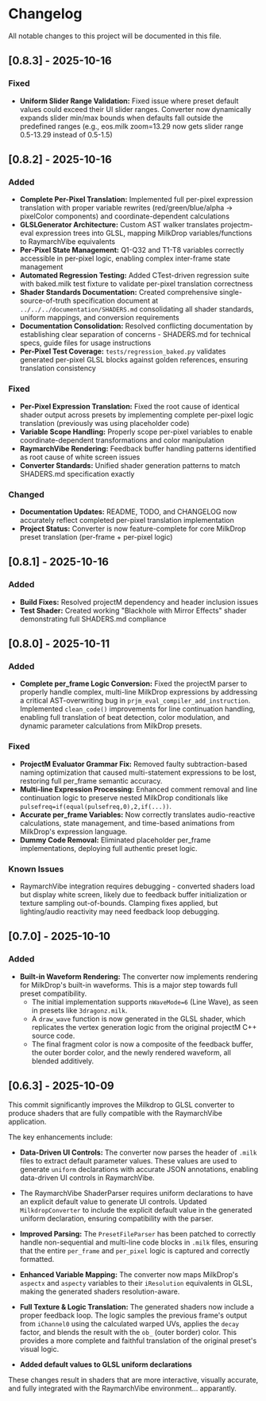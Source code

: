 # Changelog

All notable changes to this project will be documented in this file.

## [0.8.3] - 2025-10-16

### Fixed
- **Uniform Slider Range Validation:** Fixed issue where preset default values could exceed their UI slider ranges. Converter now dynamically expands slider min/max bounds when defaults fall outside the predefined ranges (e.g., eos.milk zoom=13.29 now gets slider range 0.5-13.29 instead of 0.5-1.5)

## [0.8.2] - 2025-10-16

### Added
- **Complete Per-Pixel Translation:** Implemented full per-pixel expression translation with proper variable rewrites (red/green/blue/alpha → pixelColor components) and coordinate-dependent calculations
- **GLSLGenerator Architecture:** Custom AST walker translates projectm-eval expression trees into GLSL, mapping MilkDrop variables/functions to RaymarchVibe equivalents
- **Per-Pixel State Management:** Q1-Q32 and T1-T8 variables correctly accessible in per-pixel logic, enabling complex inter-frame state management
- **Automated Regression Testing:** Added CTest-driven regression suite with baked.milk test fixture to validate per-pixel translation correctness
- **Shader Standards Documentation:** Created comprehensive single-source-of-truth specification document at `../../../documentation/SHADERS.md` consolidating all shader standards, uniform mappings, and conversion requirements
- **Documentation Consolidation:** Resolved conflicting documentation by establishing clear separation of concerns - SHADERS.md for technical specs, guide files for usage instructions
- **Per-Pixel Test Coverage:** `tests/regression_baked.py` validates generated per-pixel GLSL blocks against golden references, ensuring translation consistency

### Fixed
- **Per-Pixel Expression Translation:** Fixed the root cause of identical shader output across presets by implementing complete per-pixel logic translation (previously was using placeholder code)
- **Variable Scope Handling:** Properly scope per-pixel variables to enable coordinate-dependent transformations and color manipulation
- **RaymarchVibe Rendering:** Feedback buffer handling patterns identified as root cause of white screen issues
- **Converter Standards:** Unified shader generation patterns to match SHADERS.md specification exactly

### Changed
- **Documentation Updates:** README, TODO, and CHANGELOG now accurately reflect completed per-pixel translation implementation
- **Project Status:** Converter is now feature-complete for core MilkDrop preset translation (per-frame + per-pixel logic)

## [0.8.1] - 2025-10-16

### Added
- **Build Fixes:** Resolved projectM dependency and header inclusion issues
- **Test Shader:** Created working "Blackhole with Mirror Effects" shader demonstrating full SHADERS.md compliance

## [0.8.0] - 2025-10-11

### Added
- **Complete per_frame Logic Conversion:** Fixed the projectM parser to properly handle complex, multi-line MilkDrop expressions by addressing a critical AST-overwriting bug in `prjm_eval_compiler_add_instruction`. Implemented `clean_code()` improvements for line continuation handling, enabling full translation of beat detection, color modulation, and dynamic parameter calculations from MilkDrop presets.

### Fixed
- **ProjectM Evaluator Grammar Fix:** Removed faulty subtraction-based naming optimization that caused multi-statement expressions to be lost, restoring full per_frame semantic accuracy.
- **Multi-line Expression Processing:** Enhanced comment removal and line continuation logic to preserve nested MilkDrop conditionals like `pulsefreq=if(equal(pulsefreq,0),2,if(...))`.
- **Accurate per_frame Variables:** Now correctly translates audio-reactive calculations, state management, and time-based animations from MilkDrop's expression language.
- **Dummy Code Removal:** Eliminated placeholder per_frame implementations, deploying full authentic preset logic.

### Known Issues
- RaymarchVibe integration requires debugging - converted shaders load but display white screen, likely due to feedback buffer initialization or texture sampling out-of-bounds. Clamping fixes applied, but lighting/audio reactivity may need feedback loop debugging.

## [0.7.0] - 2025-10-10

### Added
- **Built-in Waveform Rendering:** The converter now implements rendering for MilkDrop's built-in waveforms. This is a major step towards full preset compatibility.
    - The initial implementation supports `nWaveMode=6` (Line Wave), as seen in presets like `3dragonz.milk`.
    - A `draw_wave` function is now generated in the GLSL shader, which replicates the vertex generation logic from the original projectM C++ source code.
    - The final fragment color is now a composite of the feedback buffer, the outer border color, and the newly rendered waveform, all blended additively.

## [0.6.3] - 2025-10-09

This commit significantly improves the Milkdrop to GLSL converter to produce shaders that are fully compatible with the RaymarchVibe application.

The key enhancements include:

- **Data-Driven UI Controls:** The converter now parses the header of `.milk` files to extract default parameter values. These values are used to generate `uniform` declarations with accurate JSON annotations, enabling data-driven UI controls in RaymarchVibe.
- The RaymarchVibe ShaderParser requires uniform declarations to have an explicit default value to generate UI controls. Updated `MilkdropConverter` to include the explicit default value in the generated uniform declaration, ensuring compatibility with the parser.

- **Improved Parsing:** The `PresetFileParser` has been patched to correctly handle non-sequential and multi-line code blocks in `.milk` files, ensuring that the entire `per_frame` and `per_pixel` logic is captured and correctly formatted.

- **Enhanced Variable Mapping:** The converter now maps MilkDrop's `aspectx` and `aspecty` variables to their `iResolution` equivalents in GLSL, making the generated shaders resolution-aware.

- **Full Texture & Logic Translation:** The generated shaders now include a proper feedback loop. The logic samples the previous frame's output from `iChannel0` using the calculated warped UVs, applies the `decay` factor, and blends the result with the `ob_` (outer border) color. This provides a more complete and faithful translation of the original preset's visual logic.

- **Added default values to GLSL uniform declarations**

These changes result in shaders that are more interactive, visually accurate, and fully integrated with the RaymarchVibe environment... apparantly.
